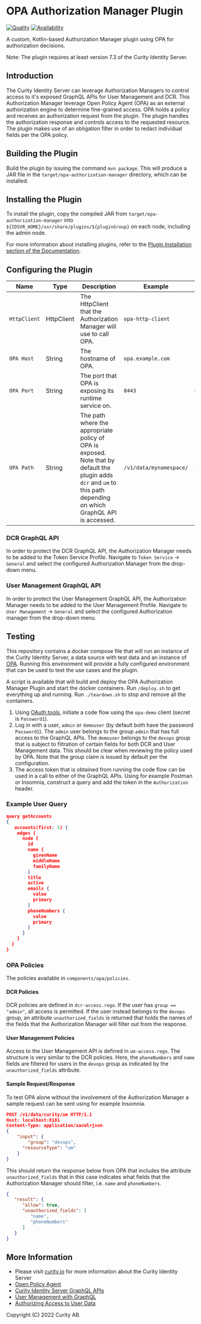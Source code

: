 # OPA Authorization Manager Plugin

[![Quality](https://img.shields.io/badge/quality-demo-red)](https://curity.io/resources/code-examples/status/)
[![Availability](https://img.shields.io/badge/availability-source-blue)](https://curity.io/resources/code-examples/status/)

A custom, Kotlin-based Authorization Manager plugin using OPA for authorization decisions.

Note: The plugin requires at least version 7.3 of the Curity Identity Server.

## Introduction
The Curity Identity Server can leverage Authorization Managers to control access to it's exposed GraphQL APIs for User Management and DCR. This Authorization Manager leverage Open Policy Agent (OPA) as an external authorization engine to determine fine-grained access. OPA holds a policy and receives an authorization request from the plugin. The plugin handles the authorization response and controls access to the requested resource. The plugin makes use of an obligation filter in order to redact individual fields per the OPA policy.

## Building the Plugin

Build the plugin by issuing the command `mvn package`. This will produce a JAR file in the `target/opa-authorization-manager` directory, which can be installed.

## Installing the Plugin

To install the plugin, copy the compiled JAR from `target/opa-authorization-manager` into `${IDSVR_HOME}/usr/share/plugins/${pluginGroup}` on each node, including the admin node.

For more information about installing plugins, refer to the [Plugin Installation section of the Documentation](https://curity.io/docs/idsvr/latest/developer-guide/plugins/index.html#plugin-installation).

## Configuring the Plugin

| Name         | Type | Description                                                                                                                                                          | Example                 | Default         |
|--------------|------|----------------------------------------------------------------------------------------------------------------------------------------------------------------------|-------------------------|-----------------|
| `HttpClient` | HttpClient | The HttpClient that the Authorization Manager will use to call OPA.                                                                                                  | `opa-http-client`       |                 |
| `OPA Host`   | String | The hostname of OPA.                                                                                                                                                 | `opa.example.com`       |                 |
| `OPA Port`   | String | The port that OPA is exposing its runtime service on.                                                                                                                 | `8443`                  | `8181`          |
| `OPA Path`   | String | The path where the appropriate policy of OPA is exposed. Note that by default the plugin adds `dcr` and `um` to this path depending on which GraphQL API is accessed. | `/v1/data/mynamespace/` | `/v1/data/curity/` |

### DCR GraphQL API

In order to protect the DCR GraphQL API, the Authorization Manager needs to be added to the Token Service Profile. Navigate to `Token Service` -> `General` and select the configured Authorization Manager from the drop-down menu.

### User Management GraphQL API

In order to protect the User Management GraphQL API, the Authorization Manager needs to be added to the User Management Profile. Navigate to `User Management` -> `General` and select the configured Authorization manager from the drop-down menu.

## Testing

This repository contains a docker compose file that will run an instance of the Curity Identity Server, a data source with test data and an instance of [OPA](https://hub.docker.com/r/openpolicyagent/opa/). Running this environment will provide a fully configured environment that can be used to test the use cases and the plugin.

A script is available that will build and deploy the OPA Authorization Manager Plugin and start the docker containers. Run `/deploy.sh` to get everything up and running. Run `./teardown.sh` to stop and remove all the containers.

1. Using [OAuth.tools](https://oauth.tools/), initiate a code flow using the `opa-demo` client (secret is `Password1`).
2. Log in with a user, `admin` or `demouser` (by default both have the password `Password1`). The `admin` user belongs to the group `admin` that has full access to the GraphQL APIs. The `demouser` belongs to the `devops` group that is subject to filtration of certain fields for both DCR and User Management data. This should be clear when reviewing the policy used by OPA. Note that the group claim is issued by default per the configuration.
3. The access token that is obtained from running the code flow can be used in a call to either of the GraphQL APIs. Using for example Postman or Insomnia, construct a query and add the token in the `Authorization` header.

### Example User Query

```json
query getAccounts
{
   accounts(first: 5) {
    edges {
      node {
        id
        name {
          givenName
          middleName
          familyName
        }
        title
        active
        emails {
          value
          primary
        }
        phoneNumbers {
          value
          primary
        }
      }
    }
  }
}
```

### OPA Policies

The policies available in `components/opa/policies`.

#### DCR Policies

DCR policies are defined in `dcr-access.rego`. If the user has `group == "admin"`, all access is permitted. If the user instead belongs to the `devops` group, an attribute `unauthorized_fields` is returned that holds the names of the fields that the Authorization Manager will filter out from the response.

#### User Management Policies

Access to the User Management API is defined in `um-access.rego`. The structure is very similar to the DCR policies. Here, the `phoneNumbers` and `name` fields are filtered for users in the `devops` group as indicated by the `unauthorized_fields` attribute.

#### Sample Request/Response

To test OPA alone without the involvement of the Authorization Manager a sample request can be sent using for example Insomnia.

```json
POST /v1/data/curity/um HTTP/1.1
Host: localhost:8181
Content-Type: application/xacml+json
{
    "input": {
        "group": "devops",
      "resourceType": "um"
    }
}
```

This should return the response below from OPA that includes the attribute `unauthorized_fields` that in this case indicates what fields that the Authorization Manager should filter, i.e. `name` and `phoneNumbers`.

```json
{
   "result": {
      "allow": true,
      "unauthorized_fields": [
         "name",
         "phoneNumbers"
      ]
   }
}
```

## More Information

- Please visit [curity.io](https://curity.io/) for more information about the Curity Identity Server
- [Open Policy Agent](https://www.openpolicyagent.org/)
- [Curity Identity Server GraphQL APIs](https://curity.io/docs/idsvr/latest/developer-guide/graphql/index.html)
- [User Management with GraphQL](https://curity.io/resources/learn/graphql-user-management/)
- [Authorizing Access to User Data](https://curity.io/resources/learn/authorizing-user-access/)

Copyright (C) 2022 Curity AB.
